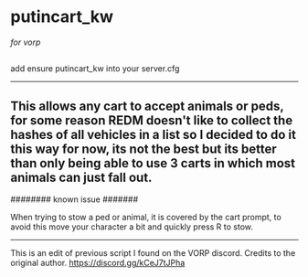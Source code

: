 # putincart_kw
*for vorp*

## <HOW TO INSTALL>
add ensure putincart_kw into your server.cfg

-----------------
**This allows any cart to accept animals or peds, for some reason REDM doesn't like to collect the hashes of all vehicles in a list so I decided to do it this way for now, its not the best but its better than only being able to use 3 carts in which most animals can just fall out.**
-----------------

########
known issue
#######

When trying to stow a ped or animal, it is covered by the cart prompt, to avoid this move your character a bit and quickly press R to stow.

----
This is an edit of previous script I found on the VORP discord. Credits to the original author.
https://discord.gg/kCeJ7tJPha

